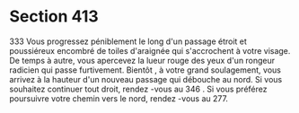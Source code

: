# Section 413

333
Vous progressez péniblement le long d'un passage étroit et
poussiéreux encombré de toiles d'araignée qui s'accrochent à
votre visage. De temps à autre, vous apercevez la lueur rouge des
yeux d'un rongeur radicien qui passe furtivement. Bientôt , à
votre grand soulagement, vous arrivez à la hauteur d'un nouveau
passage qui débouche au nord. Si vous souhaitez continuer tout
droit, rendez -vous au 346 . Si vous préférez poursuivre votre
chemin vers le nord, rendez -vous au 277.